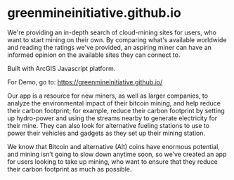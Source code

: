 # greenmineinitiative.github.io
We're providing an in-depth search of cloud-mining sites for users, who want to start mining on their own. By comparing what's available worldwide and reading the ratings we've provided, an aspiring miner can have an informed opinion on the available sites they can connect to.

Built with ArcGIS Javascript platform.

For Demo, go to: https://greenmineinitiative.github.io/

Our app is a resource for new miners, as well as larger companies, to analyze the environmental impact of their bitcoin mining, and help reduce their carbon footprint; for example, reduce their carbon footprint by setting up hydro-power and using the streams nearby to generate electricity for their mine. They can also look for alternative fueling stations to use to power their vehicles and gadgets as they set up their mining station. 

We know that Bitcoin and alternative (Alt) coins have enormous potential, and mining isn’t going to slow down anytime soon, so we’ve created an app for users looking to take up mining, who want to ensure that they reduce their carbon footprint as much as possible.

